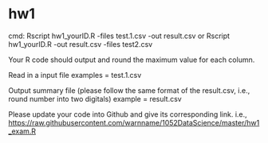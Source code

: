 # hw1

cmd: Rscript hw1_yourID.R -files test.1.csv -out result.csv
or 
Rscript hw1_yourID.R -out result.csv -files test2.csv

Your R code should output and round the maximum value for each column.

Read in a input file
examples = test.1.csv

Output summary file (please follow the same format of the result.csv, i.e., round number into two digitals)
example =  result.csv

Please update your code into Github and give its corresponding link.
i.e., 
https://raw.githubusercontent.com/warnname/1052DataScience/master/hw1_exam.R
